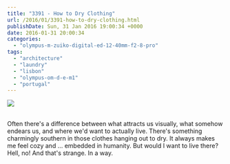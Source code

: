 ```yaml
---
title: "3391 - How to Dry Clothing"
url: /2016/01/3391-how-to-dry-clothing.html
publishDate: Sun, 31 Jan 2016 19:00:34 +0000
date: 2016-01-31 20:00:34
categories: 
  - "olympus-m-zuiko-digital-ed-12-40mm-f2-8-pro"
tags: 
  - "architecture"
  - "laundry"
  - "lisbon"
  - "olympus-om-d-e-m1"
  - "portugal"
---
```

<div class="container">
<div class="center"><a target="_blank" href="https://d25zfm9zpd7gm5.cloudfront.net/1200x1200/2015/20150904_164456_lr.jpg"><img class="webfeedsFeaturedVisual" src="https://d25zfm9zpd7gm5.cloudfront.net/0600x0600/2015/20150904_164456_lr.jpg" /></a></div>
</div>
<br />

Often there's a difference between what attracts us visually, what somehow endears us, and where we'd want to actually live. There's something charmingly southern in those clothes hanging out to dry. It always makes me feel cozy and ... embedded in humanity. But would I want to live there? Hell, no! And that's strange. In a way.
